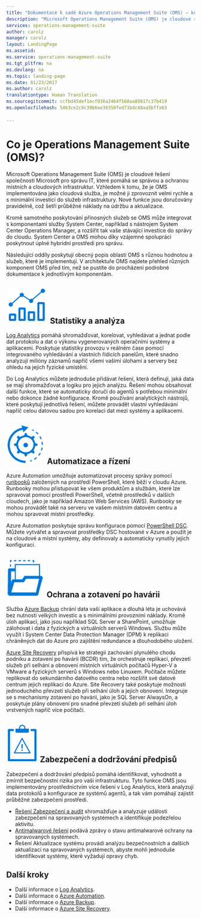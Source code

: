 ```yaml
---
title: "Dokumentace k sadě Azure Operations Management Suite (OMS) – kurzy | Dokumentace Microsoftu"
description: "Microsoft Operations Management Suite (OMS) je cloudové řešení společnosti Microsoft pro správu IT, které pomáhá se správou a ochranou místních a cloudových infrastruktur. Tento článek identifikuje různé služby zahrnuté v OMS a poskytuje odkazy na podrobné informace."
services: operations-management-suite
author: carolz
manager: carolz
layout: LandingPage
ms.assetid: 
ms.service: operations-management-suite
ms.tgt_pltfrm: na
ms.devlang: na
ms.topic: landing-page
ms.date: 01/23/2017
ms.author: carolz
translationtype: Human Translation
ms.sourcegitcommit: ccfbd45def1ecf036a2464f560aa89817c37b419
ms.openlocfilehash: 54b3ce2c8c3966ee36350fed71bdc48aa5bffa63

---
```

# <a name="what-is-operations-management-suite-oms"></a>Co je Operations Management Suite (OMS)?
Microsoft Operations Management Suite (OMS) je cloudové řešení společnosti Microsoft pro správu IT, které pomáhá se správou a ochranou místních a cloudových infrastruktur.  Vzhledem k tomu, že je OMS implementována jako cloudová služba, je možné ji zprovoznit velmi rychle a s minimální investicí do služeb infrastruktury.  Nové funkce jsou doručovány pravidelně, což šetří průběžné náklady na údržbu a aktualizace.

Kromě samotného poskytování přínosných služeb se OMS může integrovat s komponentami služby System Center, například s nástrojem System Center Operations Manager, a rozšířit tak vaše stávající investice do správy do cloudu.  System Center a OMS mohou díky vzájemné spolupráci poskytnout úplné hybridní prostředí pro správu.

Následující oddíly poskytují obecný popis oblastí OMS s různou hodnotou a služeb, které je implementují.  V architektuře OMS najdete přehled různých komponent OMS před tím, než se pustíte do procházení podrobné dokumentace k jednotlivým komponentám.

## <a name="insight-and-analyticsmediaoperations-management-suite-overviewicon-insight-analyticspng-insight-and-analytics"></a>![Statistiky a analýza](media/operations-management-suite-overview/icon-insight-analytics.png) Statistiky a analýza
[Log Analytics](http://azure.microsoft.com/documentation/services/log-analytics) pomáhá shromažďovat, korelovat, vyhledávat a jednat podle dat protokolu a dat o výkonu vygenerovaných operačními systémy a aplikacemi. Poskytuje statistiky provozu v reálném čase pomocí integrovaného vyhledávání a vlastních řídicích panelům, které snadno analyzují milióny záznamů napříč všemi vašimi úlohami a servery bez ohledu na jejich fyzické umístění.

Do Log Analytics můžete jednoduše přidávat řešení, která definují, jaká data se mají shromažďovat a logiku pro jejich analýzu.  Řešení mohou obsahovat další funkce, které se automaticky doručí do agentů s potřebou minimální nebo dokonce žádné konfigurace.  Kromě používání analytických nástrojů, které poskytují jednotlivá řešení, můžete provádět vlastní vyhledávání napříč celou datovou sadou pro korelaci dat mezi systémy a aplikacemi.  

## <a name="automation--controlmediaoperations-management-suite-overviewicon-automation-controlpng-automation--control"></a>![Automatizace a řízení](media/operations-management-suite-overview/icon-automation-control.png) Automatizace a řízení
Azure Automation umožňuje automatizovat procesy správy pomocí [runbooků](../automation/automation-runbook-types.md) založených na prostředí PowerShell, které běží v cloudu Azure.  Runbooky mohou přistupovat ke všem produktům a službám, které lze spravovat pomocí prostředí PowerShell, včetně prostředků v dalších cloudech, jako je například Amazon Web Services (AWS).  Runbooky se mohou provádět také na serveru ve vašem místním datovém centru a mohou spravovat místní prostředky.

Azure Automation poskytuje správu konfigurace pomocí [PowerShell DSC](../automation/automation-dsc-overview.md).  Můžete vytvářet a spravovat prostředky DSC hostované v Azure a použít je na cloudové a místní systémy, aby definovaly a automaticky vynutily jejich konfiguraci.

## <a name="protection-and-recoverymediaoperations-management-suite-overviewicon-protection-recoverypng-protection-and-disaster-recovery"></a>![Ochrana a zotavení](media/operations-management-suite-overview/icon-protection-recovery.png) Ochrana a zotavení po havárii
Služba [Azure Backup](http://azure.microsoft.com/documentation/services/backup) chrání data vaší aplikace a dlouhá léta je uchovává bez nutnosti velkých investic a s minimálními provozními náklady.  Kromě úloh aplikací, jako jsou například SQL Server a SharePoint, umožňuje zálohovat i data z fyzických a virtuálních serverů Windows.  Službu může využít i System Center Data Protection Manager (DPM) k replikaci chráněných dat do Azure pro zajištění redundance a dlouhodobého uložení.

[Azure Site Recovery](http://azure.microsoft.com/documentation/services/site-recovery) přispívá ke strategii zachování plynulého chodu podniku a zotavení po havárii (BCDR) tím, že orchestruje replikaci, převzetí služeb při selhání a obnovení místních virtuálních počítačů Hyper-V a VMware a fyzických serverů s Windows nebo Linuxem. Počítače můžete replikovat do sekundárního datového centra nebo rozšířit své datové centrum jejich replikací do Azure. Site Recovery také poskytuje možnosti jednoduchého převzetí služeb při selhání úloh a jejich obnovení. Integruje se s mechanismy zotavení po havárii, jako je SQL Server AlwaysOn, a poskytuje plány obnovení pro snadné převzetí služeb při selhání úloh vrstvených napříč více počítači.

## <a name="oms-security-and-compliancemediaoperations-management-suite-overviewicon-security-compliancepng-security-and-compliance"></a>![Zabezpečení a dodržování předpisů v OMS](media/operations-management-suite-overview/icon-security-compliance.png) Zabezpečení a dodržování předpisů
Zabezpečení a dodržování předpisů pomáhá identifikovat, vyhodnotit a zmírnit bezpečnostní rizika pro vaši infrastrukturu.  Tyto funkce OMS jsou implementovány prostřednictvím více řešení v Log Analytics, která analyzují data protokolů a konfigurace ze systémů agentů, a tak vám pomáhají zajistit průběžné zabezpečení prostředí.

* [Řešení Zabezpečení a audit](oms-security-getting-started.md) shromažďuje a analyzuje události zabezpečení na spravovaných systémech a identifikuje podezřelou aktivitu.
* [Antimalwarové řešení](../log-analytics/log-analytics-malware.md) podává zprávy o stavu antimalwarové ochrany na spravovaných systémech.  
* Řešení Aktualizace systému provádí analýzu bezpečnostních a dalších aktualizací na spravovaných systémech, abyste mohli jednoduše identifikovat systémy, které vyžadují opravy chyb.

## <a name="next-steps"></a>Další kroky
* Další informace o [Log Analytics](http://azure.microsoft.com/documentation/services/log-analytics).
* Další informace o [Azure Automation](../automation/automation-intro.md).
* Další informace o [Azure Backup](http://azure.microsoft.com/documentation/services/backup).
* Další informace o [Azure Site Recovery](http://azure.microsoft.com/documentation/services/site-recovery).




<!--HONumber=Feb17_HO2-->


